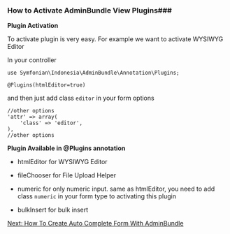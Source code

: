 ### How to Activate AdminBundle View Plugins###

**Plugin Activation**

To activate plugin is very easy. For example we want to activate WYSIWYG Editor

In your controller

```lang=php
use Symfonian\Indonesia\AdminBundle\Annotation\Plugins;

@Plugins(htmlEditor=true)
```

and then just add class `editor` in your form options

```lang=php
//other options
'attr' => array(
    'class' => 'editor',
),
//other options
```

**Plugin Available in @Plugins annotation**

+ htmlEditor for WYSIWYG Editor

+ fileChooser for File Upload Helper

+ numeric for only numeric input. same as htmlEditor, you need to add class `numeric` in your form type to activating this plugin

+ bulkInsert for bulk insert

[Next: How To Create Auto Complete Form With AdminBundle](autocomplete.md)